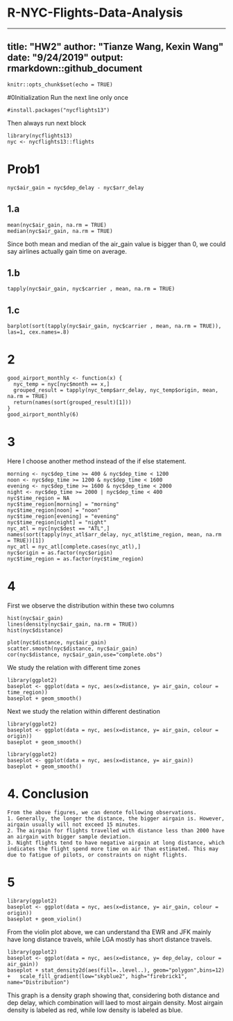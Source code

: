 # R-NYC-Flights-Data-Analysis
---
title: "HW2"
author: "Tianze Wang, Kexin Wang"
date: "9/24/2019"
output: rmarkdown::github_document
---

```{r setup, include=FALSE}
knitr::opts_chunk$set(echo = TRUE)
```

#0Initialization
Run the next line only once
```{r}
#install.packages("nycflights13")
```
Then always run next block
```{r}
library(nycflights13)
nyc <- nycflights13::flights
```

# Prob1
```{r}
nyc$air_gain = nyc$dep_delay - nyc$arr_delay
```

## 1.a
```{r}
mean(nyc$air_gain, na.rm = TRUE)
median(nyc$air_gain, na.rm = TRUE)
```
Since both mean and median of the air_gain value is bigger than 0, we could say airlines actually gain time on average.

## 1.b
```{r}
tapply(nyc$air_gain, nyc$carrier , mean, na.rm = TRUE)
```

## 1.c
```{r}
barplot(sort(tapply(nyc$air_gain, nyc$carrier , mean, na.rm = TRUE)), las=1, cex.names=.8)
```

# 2
```{r}
good_airport_monthly <- function(x) {
  nyc_temp = nyc[nyc$month == x,]
  grouped_result = tapply(nyc_temp$arr_delay, nyc_temp$origin, mean, na.rm = TRUE)
  return(names(sort(grouped_result)[1]))
}
good_airport_monthly(6)
```


# 3
Here I choose another method instead of the if else statement.
```{r}
morning <- nyc$dep_time >= 400 & nyc$dep_time < 1200
noon <- nyc$dep_time >= 1200 & nyc$dep_time < 1600
evening <- nyc$dep_time >= 1600 & nyc$dep_time < 2000
night <- nyc$dep_time >= 2000 | nyc$dep_time < 400
nyc$time_region = NA
nyc$time_region[morning] = "morning"
nyc$time_region[noon] = "noon"
nyc$time_region[evening] = "evening"
nyc$time_region[night] = "night"
nyc_atl = nyc[nyc$dest == "ATL",]
names(sort(tapply(nyc_atl$arr_delay, nyc_atl$time_region, mean, na.rm = TRUE))[1])
nyc_atl = nyc_atl[complete.cases(nyc_atl),]
nyc$origin = as.factor(nyc$origin)
nyc$time_region = as.factor(nyc$time_region)
```

# 4 

First we observe the distribution within these two columns
```{r}
hist(nyc$air_gain)
lines(density(nyc$air_gain, na.rm = TRUE))
hist(nyc$distance)
```


```{r}
plot(nyc$distance, nyc$air_gain)
scatter.smooth(nyc$distance, nyc$air_gain)
cor(nyc$distance, nyc$air_gain,use="complete.obs")
```

We study the relation with different time zones
```{r}
library(ggplot2)
baseplot <- ggplot(data = nyc, aes(x=distance, y= air_gain, colour = time_region))
baseplot + geom_smooth()
```
Next we study the relation within different destination
```{r}
library(ggplot2)
baseplot <- ggplot(data = nyc, aes(x=distance, y= air_gain, colour = origin))
baseplot + geom_smooth()
```
```{r}
library(ggplot2)
baseplot <- ggplot(data = nyc, aes(x=distance, y= air_gain))
baseplot + geom_smooth()
```
# 4. Conclusion
```{}
From the above figures, we can denote following observations.
1. Generally, the longer the distance, the bigger airgain is. However, airgain usually will not exceed 15 minutes.
2. The airgain for flights travelled with distance less than 2000 have an airgain with bigger sample deviation. 
3. Night flights tend to have negative airgain at long distance, which indicates the flight spend more time on air than estimated. This may due to fatigue of pilots, or constraints on night flights.
```


# 5

```{r}
library(ggplot2)
baseplot <- ggplot(data = nyc, aes(x=distance, y= air_gain, colour = origin))
baseplot + geom_violin()
```
From the violin plot above, we can understand tha EWR and JFK mainly have long distance travels, while LGA mostly has short distance travels.
```{r}
library(ggplot2)
baseplot <- ggplot(data = nyc, aes(x=distance, y= dep_delay, colour = air_gain))
baseplot + stat_density2d(aes(fill=..level..), geom="polygon",bins=12) +   scale_fill_gradient(low="skyblue2", high="firebrick1", name="Distribution")
```

This graph is a density graph showing that, considering both distance and dep delay, which combination will laed to most airgain density. Most airgain density is labeled as red, while low density is labeled as blue.











